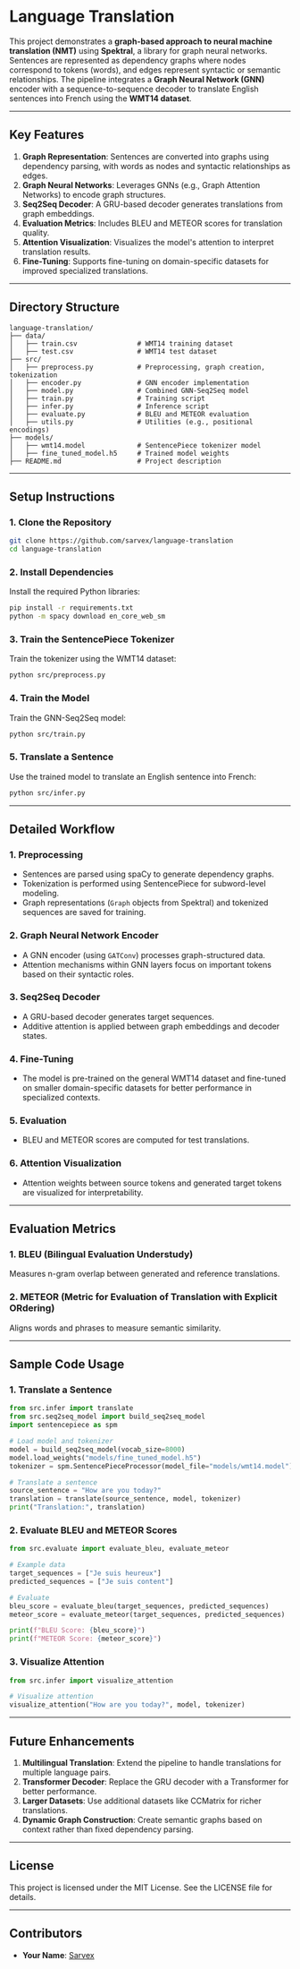 # Language Translation

This project demonstrates a **graph-based approach to neural machine translation (NMT)** using **Spektral**, a library for graph neural networks. Sentences are represented as dependency graphs where nodes correspond to tokens (words), and edges represent syntactic or semantic relationships. The pipeline integrates a **Graph Neural Network (GNN)** encoder with a sequence-to-sequence decoder to translate English sentences into French using the **WMT14 dataset**.

---

## **Key Features**

1. **Graph Representation**: Sentences are converted into graphs using dependency parsing, with words as nodes and syntactic relationships as edges.
2. **Graph Neural Networks**: Leverages GNNs (e.g., Graph Attention Networks) to encode graph structures.
3. **Seq2Seq Decoder**: A GRU-based decoder generates translations from graph embeddings.
4. **Evaluation Metrics**: Includes BLEU and METEOR scores for translation quality.
5. **Attention Visualization**: Visualizes the model's attention to interpret translation results.
6. **Fine-Tuning**: Supports fine-tuning on domain-specific datasets for improved specialized translations.

---

## **Directory Structure**

```plaintext
language-translation/
├── data/
│   ├── train.csv               # WMT14 training dataset
│   ├── test.csv                # WMT14 test dataset
├── src/
│   ├── preprocess.py           # Preprocessing, graph creation, tokenization
│   ├── encoder.py              # GNN encoder implementation
│   ├── model.py                # Combined GNN-Seq2Seq model
│   ├── train.py                # Training script
│   ├── infer.py                # Inference script
│   ├── evaluate.py             # BLEU and METEOR evaluation
│   ├── utils.py                # Utilities (e.g., positional encodings)
├── models/
│   ├── wmt14.model             # SentencePiece tokenizer model
│   ├── fine_tuned_model.h5     # Trained model weights
├── README.md                   # Project description
```

---

## **Setup Instructions**

### **1. Clone the Repository**

```bash
git clone https://github.com/sarvex/language-translation
cd language-translation
```

### **2. Install Dependencies**

Install the required Python libraries:

```bash
pip install -r requirements.txt
python -m spacy download en_core_web_sm
```

### **3. Train the SentencePiece Tokenizer**

Train the tokenizer using the WMT14 dataset:

```bash
python src/preprocess.py
```

### **4. Train the Model**

Train the GNN-Seq2Seq model:

```bash
python src/train.py
```

### **5. Translate a Sentence**

Use the trained model to translate an English sentence into French:

```bash
python src/infer.py
```

---

## **Detailed Workflow**

### **1. Preprocessing**
- Sentences are parsed using spaCy to generate dependency graphs.
- Tokenization is performed using SentencePiece for subword-level modeling.
- Graph representations (`Graph` objects from Spektral) and tokenized sequences are saved for training.

### **2. Graph Neural Network Encoder**
- A GNN encoder (using `GATConv`) processes graph-structured data.
- Attention mechanisms within GNN layers focus on important tokens based on their syntactic roles.

### **3. Seq2Seq Decoder**
- A GRU-based decoder generates target sequences.
- Additive attention is applied between graph embeddings and decoder states.

### **4. Fine-Tuning**
- The model is pre-trained on the general WMT14 dataset and fine-tuned on smaller domain-specific datasets for better performance in specialized contexts.

### **5. Evaluation**
- BLEU and METEOR scores are computed for test translations.

### **6. Attention Visualization**
- Attention weights between source tokens and generated target tokens are visualized for interpretability.

---

## **Evaluation Metrics**

### **1. BLEU (Bilingual Evaluation Understudy)**
Measures n-gram overlap between generated and reference translations.

### **2. METEOR (Metric for Evaluation of Translation with Explicit ORdering)**
Aligns words and phrases to measure semantic similarity.

---

## **Sample Code Usage**

### **1. Translate a Sentence**

```python
from src.infer import translate
from src.seq2seq_model import build_seq2seq_model
import sentencepiece as spm

# Load model and tokenizer
model = build_seq2seq_model(vocab_size=8000)
model.load_weights("models/fine_tuned_model.h5")
tokenizer = spm.SentencePieceProcessor(model_file="models/wmt14.model")

# Translate a sentence
source_sentence = "How are you today?"
translation = translate(source_sentence, model, tokenizer)
print("Translation:", translation)
```

### **2. Evaluate BLEU and METEOR Scores**

```python
from src.evaluate import evaluate_bleu, evaluate_meteor

# Example data
target_sequences = ["Je suis heureux"]
predicted_sequences = ["Je suis content"]

# Evaluate
bleu_score = evaluate_bleu(target_sequences, predicted_sequences)
meteor_score = evaluate_meteor(target_sequences, predicted_sequences)

print(f"BLEU Score: {bleu_score}")
print(f"METEOR Score: {meteor_score}")
```

### **3. Visualize Attention**

```python
from src.infer import visualize_attention

# Visualize attention
visualize_attention("How are you today?", model, tokenizer)
```

---

## **Future Enhancements**

1. **Multilingual Translation**: Extend the pipeline to handle translations for multiple language pairs.
2. **Transformer Decoder**: Replace the GRU decoder with a Transformer for better performance.
3. **Larger Datasets**: Use additional datasets like CCMatrix for richer translations.
4. **Dynamic Graph Construction**: Create semantic graphs based on context rather than fixed dependency parsing.

---

## **License**

This project is licensed under the MIT License. See the LICENSE file for details.

---

## **Contributors**

- **Your Name**: [Sarvex](https://github.com/sarvex)

